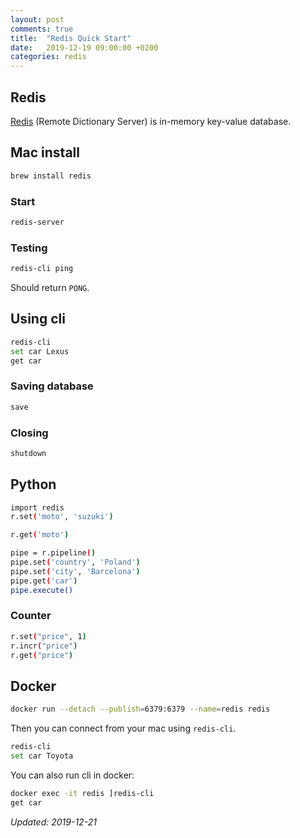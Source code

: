 ```yaml
---
layout: post
comments: true
title:  "Redis Quick Start"
date:   2019-12-19 09:00:00 +0200
categories: redis
---
```


## Redis

[Redis](https://redis.io/) (Remote Dictionary Server) is in-memory key-value database.


## Mac install

``` sh
brew install redis
```

### Start

``` sh
redis-server
```

### Testing

``` sh
redis-cli ping
```

Should return `PONG`.

## Using cli

``` sh
redis-cli
set car Lexus
get car
```

### Saving database

``` sh
save
```

### Closing

``` sh
shutdown
```

## Python 

``` sh
import redis
r.set('moto', 'suzuki')
```

``` sh
r.get('moto')
```

``` sh
pipe = r.pipeline()
pipe.set('country', 'Poland')
pipe.set('city', 'Barcelona')
pipe.get('car')
pipe.execute()
```

### Counter

``` sh
r.set("price", 1)
r.incr("price")
r.get("price")
```

## Docker

``` sh
docker run --detach --publish=6379:6379 --name=redis redis
```

Then you can connect from your mac using `redis-cli`.

``` sh
redis-cli
set car Toyota
```

You can also run cli in docker:

``` sh
docker exec -it redis ]redis-cli
get car
```

_Updated: 2019-12-21_
